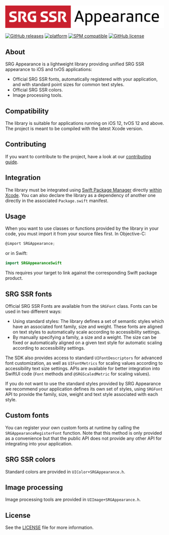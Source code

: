 [![SRG Appearance logo](README-images/logo.png)](https://github.com/SRGSSR/srgappearance-apple)

[![GitHub releases](https://img.shields.io/github/v/release/SRGSSR/srgappearance-apple)](https://github.com/SRGSSR/srgappearance-apple/releases) [![platform](https://img.shields.io/badge/platfom-ios%20%7C%20tvos-blue)](https://github.com/SRGSSR/srgappearance-apple) [![SPM compatible](https://img.shields.io/badge/SPM-compatible-4BC51D.svg?style=flat)](https://swift.org/package-manager) [![GitHub license](https://img.shields.io/github/license/SRGSSR/srgappearance-apple)](https://github.com/SRGSSR/srgappearance-apple/blob/master/LICENSE)

## About

SRG Appearance is a lightweight library providing unified SRG SSR appearance to iOS and tvOS applications:

* Official SRG SSR fonts, automatically registered with your application, and with standard point sizes for common text styles.
* Official SRG SSR colors.
* Image processing tools.

## Compatibility

The library is suitable for applications running on iOS 12, tvOS 12 and above. The project is meant to be compiled with the latest Xcode version.

## Contributing

If you want to contribute to the project, have a look at our [contributing guide](CONTRIBUTING.md).

## Integration

The library must be integrated using [Swift Package Manager](https://swift.org/package-manager) directly [within Xcode](https://developer.apple.com/documentation/xcode/adding_package_dependencies_to_your_app). You can also declare the library as a dependency of another one directly in the associated `Package.swift` manifest.

## Usage

When you want to use classes or functions provided by the library in your code, you must import it from your source files first. In Objective-C:

```objective-c
@import SRGAppearance;
```

or in Swift:

```swift
import SRGAppearanceSwift
```

This requires your target to link against the corresponding Swift package product.

## SRG SSR fonts

Official SRG SSR Fonts are available from the `SRGFont` class. Fonts can be used in two different ways:

- Using standard styles: The library defines a set of semantic styles which have an associated font family, size and weight. These fonts are aligned on text styles to automatically scale according to accessibility settings.
- By manually specifying a family, a size and a weight. The size can be fixed or automatically aligned on a given text style for automatic scaling according to accessibility settings.

The SDK also provides access to standard `UIFontDescriptors` for advanced font customization, as well as `UIFontMetrics` for scaling values according to accessibility text size settings. APIs are available for better integration into SwiftUI code (`Font` methods and `@SRGScaledMetric` for scaling values).

If you do not want to use the standard styles provided by SRG Appearance we recommend your application defines its own set of styles, using `SRGFont` API to provide the family, size, weight and text style associated with each style.

## Custom fonts

You can register your own custom fonts at runtime by calling the `SRGAppearanceRegisterFont` function. Note that this method is only provided as a convenience but that the public API does not provide any other API for integrating into your application.

## SRG SSR colors

Standard colors are provided in `UIColor+SRGAppearance.h`.

## Image processing

Image processing tools are provided in `UIImage+SRGAppearance.h`.

## License

See the [LICENSE](../LICENSE) file for more information.



